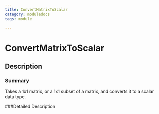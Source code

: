 ```yaml
---
title: ConvertMatrixToScalar
category: moduledocs
tags: module

---
```




# ConvertMatrixToScalar

## Description

### Summary

Takes a 1x1 matrix, or a 1x1 subset of a matrix, and converts it to a scalar data type.

###Detailed Description
